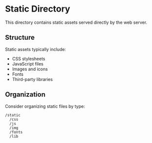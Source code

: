 # Static Directory

This directory contains static assets served directly by the web server.

## Structure

Static assets typically include:
- CSS stylesheets
- JavaScript files
- Images and icons
- Fonts
- Third-party libraries

## Organization

Consider organizing static files by type:
```
/static
  /css
  /js
  /img
  /fonts
  /lib
```
